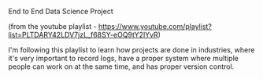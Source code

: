 End to End Data Science Project

(from the youtube playlist - https://www.youtube.com/playlist?list=PLTDARY42LDV7jzL_f68SY-eOQ9tY2lYvR)

I'm following this playlist to learn how projects are done in industries, where it's very important to record logs, have a proper system where multiple people can work on at the same time, and has proper version control.
